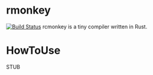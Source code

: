# rmonkey
[![Build Status](https://travis-ci.org/morimolymoly/rcmonkey.svg?branch=master)](https://travis-ci.org/morimolymoly/rcmonkey)
rcmonkey is a tiny compiler written in Rust.  

# HowToUse
STUB
